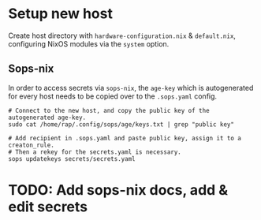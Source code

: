 # Setup new host

Create host directory with `hardware-configuration.nix` & `default.nix`, configuring NixOS modules via the `system`
option.

## Sops-nix

In order to access secrets via `sops-nix`, the `age-key` which is autogenerated for every host needs to be copied
over to the `.sops.yaml` config.

```
# Connect to the new host, and copy the public key of the autogenerated age-key.
sudo cat /home/rap/.config/sops/age/keys.txt | grep "public key"

# Add recipient in .sops.yaml and paste public key, assign it to a creaton_rule.
# Then a rekey for the secrets.yaml is necessary.
sops updatekeys secrets/secrets.yaml
```

# TODO: Add sops-nix docs, add & edit secrets
